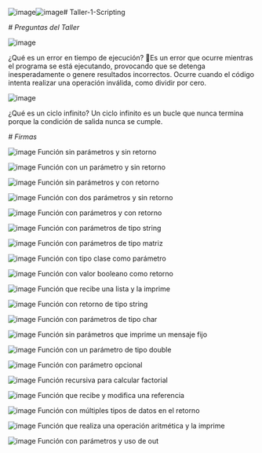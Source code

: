 ![image](https://github.com/user-attachments/assets/cc524ac6-b6d2-49bf-bace-a224475d7633)![image](https://github.com/user-attachments/assets/87acc408-4981-4ccb-8139-063a9a9be668)# Taller-1-Scripting

<em> # Preguntas del Taller</em>

![image](https://github.com/user-attachments/assets/bc6b73a0-0b29-4bbe-a478-d586bcfcb1d4)

¿Qué es un error en tiempo de ejecución?
Es un error que ocurre mientras el programa se está ejecutando, provocando que se detenga inesperadamente o genere resultados incorrectos. Ocurre cuando el código intenta realizar una operación inválida, como dividir por cero.

![image](https://github.com/user-attachments/assets/2ca4c03d-0893-4966-a053-637ddc77d4bf)

¿Qué es un ciclo infinito? 
Un ciclo infinito es un bucle que nunca termina porque la condición de salida nunca se cumple.




<em> # Firmas </em>


![image](https://github.com/user-attachments/assets/fe0024a3-41e6-4572-9d8e-24879c93959c)
Función sin parámetros y sin retorno

![image](https://github.com/user-attachments/assets/4451ae6f-fd8b-4f7e-9941-07f92ee49efb)
Función con un parámetro y sin retorno

![image](https://github.com/user-attachments/assets/822690c5-0039-4f46-8149-f4cce0dc722a)
Función sin parámetros y con retorno

![image](https://github.com/user-attachments/assets/2e378ce5-31dd-4c0c-b7d5-f24e37fc5904)
Función con dos parámetros y sin retorno

![image](https://github.com/user-attachments/assets/6f3f5b73-d1ea-4416-9cec-ac326d939015)
Función con parámetros y con retorno

![image](https://github.com/user-attachments/assets/296f2769-deee-4bee-8916-b6a16d804a46)
Función con parámetros de tipo string

![image](https://github.com/user-attachments/assets/c505b82d-8296-45c1-84e9-54fb76eced09)
Función con parámetros de tipo matriz

![image](https://github.com/user-attachments/assets/522aecf6-7a77-4481-a1fe-a32fb598bd04)
Función con tipo clase como parámetro

![image](https://github.com/user-attachments/assets/fd1f82ef-f1df-4cec-aedf-e95251f2d7c0)
Función con valor booleano como retorno

![image](https://github.com/user-attachments/assets/9b0f4c9b-81fa-47fe-8a6d-905da5d2c534)
Función que recibe una lista y la imprime

![image](https://github.com/user-attachments/assets/c42db924-dfb0-480f-9bbb-0da2faa0b344)
Función con retorno de tipo string

![image](https://github.com/user-attachments/assets/1b273c46-e9c3-42e7-8cfd-73b7566fc410)
Función con parámetros de tipo char

![image](https://github.com/user-attachments/assets/8c2b9535-8a48-45c5-aa28-0c4f3c08d98c)
Función sin parámetros que imprime un mensaje fijo

![image](https://github.com/user-attachments/assets/b5c1ad1a-50f3-4217-a70e-171bd5667fe8)
Función con un parámetro de tipo double

![image](https://github.com/user-attachments/assets/6246b574-6423-4696-83e3-9b3bafce02e3)
Función con parámetro opcional

![image](https://github.com/user-attachments/assets/049578cd-02ca-4204-a71b-bb913ac4f803)
Función recursiva para calcular factorial

![image](https://github.com/user-attachments/assets/da0abddc-2b7e-471e-ae9f-2e50f3687bbd)
Función que recibe y modifica una referencia

![image](https://github.com/user-attachments/assets/028d6e3c-1b45-4707-bb62-1fe06e853ca6)
Función con múltiples tipos de datos en el retorno

![image](https://github.com/user-attachments/assets/94976485-67aa-406a-92dc-6083767e46f4)
Función que realiza una operación aritmética y la imprime

![image](https://github.com/user-attachments/assets/92e5a9a3-422a-4317-8a51-5cbf5ae1f53c)
Función con parámetros y uso de out


